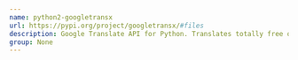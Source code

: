 ```yaml
---
name: python2-googletransx
url: https://pypi.org/project/googletransx/#files
description: Google Translate API for Python. Translates totally free of charge. URL : https://pypi.org/project/googletransx/#files Groups : None
group: None
---
```

